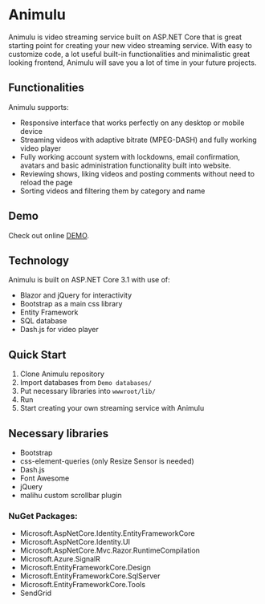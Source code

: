 # Animulu
Animulu is video streaming service built on ASP.NET Core that is great starting point for creating your new video streaming service. With easy to customize code, a lot useful built-in functionalities and minimalistic great looking frontend, Animulu will save you a lot of time in your future projects.

## Functionalities
Animulu supports: 
* Responsive interface that works perfectly on any desktop or mobile device
* Streaming videos with adaptive bitrate (MPEG-DASH) and fully working video player 
* Fully working account system with lockdowns, email confirmation, avatars and basic administration functionality built into website.
* Reviewing shows, liking videos and posting comments without need to reload the page
* Sorting videos and filtering them by category and name 

## Demo
Check out online [DEMO](https://animulu.azurewebsites.net/).

## Technology
Animulu is built on ASP.NET Core 3.1 with use of:
* Blazor and jQuery for interactivity
* Bootstrap as a main css library
* Entity Framework
* SQL database
* Dash.js for video player

## Quick Start
1. Clone Animulu repository
2. Import databases from `Demo databases/`
3. Put necessary libraries into `wwwroot/lib/`
4. Run
5. Start creating your own streaming service with Animulu

## Necessary libraries
* Bootstrap
* css-element-queries (only Resize Sensor is needed)
* Dash.js
* Font Awesome
* jQuery
* malihu custom scrollbar plugin

### NuGet Packages:
* Microsoft.AspNetCore.Identity.EntityFrameworkCore
* Microsoft.AspNetCore.Identity.UI
* Microsoft.AspNetCore.Mvc.Razor.RuntimeCompilation
* Microsoft.Azure.SignalR
* Microsoft.EntityFrameworkCore.Design
* Microsoft.EntityFrameworkCore.SqlServer
* Microsoft.EntityFrameworkCore.Tools
* SendGrid
